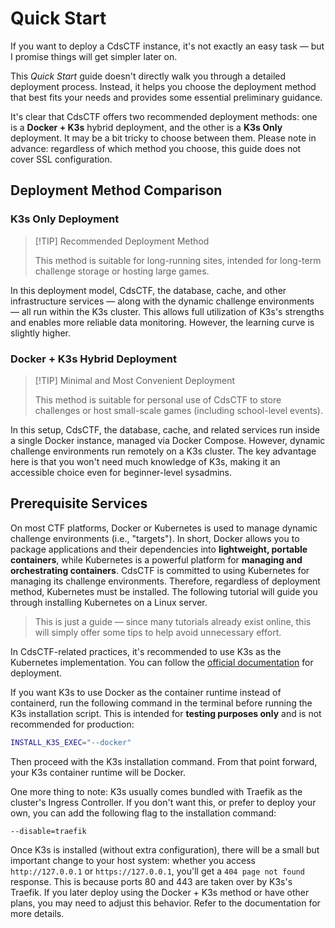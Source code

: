 # Quick Start

If you want to deploy a CdsCTF instance, it's not exactly an easy task — but I promise things will get simpler later on.

This _Quick Start_ guide doesn't directly walk you through a detailed deployment process. Instead, it helps you choose the deployment method that best fits your needs and provides some essential preliminary guidance.

It's clear that CdsCTF offers two recommended deployment methods: one is a **Docker + K3s** hybrid deployment, and the other is a **K3s Only** deployment. It may be a bit tricky to choose between them. Please note in advance: regardless of which method you choose, this guide does not cover SSL configuration.

## Deployment Method Comparison

### K3s Only Deployment

> [!TIP] Recommended Deployment Method
>
> This method is suitable for long-running sites, intended for long-term challenge storage or hosting large games.

In this deployment model, CdsCTF, the database, cache, and other infrastructure services — along with the dynamic challenge environments — all run within the K3s cluster. This allows full utilization of K3s's strengths and enables more reliable data monitoring. However, the learning curve is slightly higher.

### Docker + K3s Hybrid Deployment

> [!TIP] Minimal and Most Convenient Deployment
>
> This method is suitable for personal use of CdsCTF to store challenges or host small-scale games (including school-level events).

In this setup, CdsCTF, the database, cache, and related services run inside a single Docker instance, managed via Docker Compose. However, dynamic challenge environments run remotely on a K3s cluster. The key advantage here is that you won't need much knowledge of K3s, making it an accessible choice even for beginner-level sysadmins.

## Prerequisite Services

On most CTF platforms, Docker or Kubernetes is used to manage dynamic challenge environments (i.e., "targets"). In short, Docker allows you to package applications and their dependencies into **lightweight, portable containers**, while Kubernetes is a powerful platform for **managing and orchestrating containers**. CdsCTF is committed to using Kubernetes for managing its challenge environments. Therefore, regardless of deployment method, Kubernetes must be installed. The following tutorial will guide you through installing Kubernetes on a Linux server.

> This is just a guide — since many tutorials already exist online, this will simply offer some tips to help avoid unnecessary effort.

In CdsCTF-related practices, it's recommended to use K3s as the Kubernetes implementation. You can follow the [official documentation](https://docs.k3s.io/) for deployment.

If you want K3s to use Docker as the container runtime instead of containerd, run the following command in the terminal before running the K3s installation script. This is intended for **testing purposes only** and is not recommended for production:

```bash
INSTALL_K3S_EXEC="--docker"
```

Then proceed with the K3s installation command. From that point forward, your K3s container runtime will be Docker.

One more thing to note: K3s usually comes bundled with Traefik as the cluster's Ingress Controller. If you don't want this, or prefer to deploy your own, you can add the following flag to the installation command:

```bash
--disable=traefik
```

Once K3s is installed (without extra configuration), there will be a small but important change to your host system: whether you access `http://127.0.0.1` or `https://127.0.0.1`, you'll get a `404 page not found` response. This is because ports 80 and 443 are taken over by K3s's Traefik. If you later deploy using the Docker + K3s method or have other plans, you may need to adjust this behavior. Refer to the documentation for more details.
